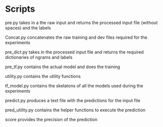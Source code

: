 # Scripts
pre.py takes in a the raw input and returns the processed input file (without spaces) and the labels

Concat.py concatenates the raw training and dev files required for the experiments

pre_dict.py takes in the processed input file and returns the required dictionaries of ngrams and labels

pre_tf.py contains the actual model and does the training

utility.py contains the utility functions

tf_model.py contains the skelatons of all the models used during the experiments

predict.py produces a text file with the predictions for the input file 

pred_utility.py contains the helper functions to execute the prediction

score provides the precision of the prediction 

